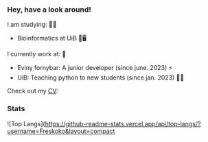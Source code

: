 ### Hey, have a look around! 

I am studying: 🧑‍🎓
- Bioinformatics at UiB 🧬🖥️

I currently work at: 💼
- Eviny fornybar: A junior developer (since june. 2023) ⚡
- UiB: Teaching python to new students (since jan. 2023) 👨‍🏫

Check out my [CV](https://freskoko.github.io/CVHomePage/):

### Stats

![Top Langs](https://github-readme-stats.vercel.app/api/top-langs/?username=Freskoko&layout=compact

<!--
**Freskoko/Freskoko** is a ✨ _special_ ✨ repository because its `README.md` (this file) appears on your GitHub profile.

Here are some ideas to get you started:

- 🔭 I’m currently working on ...
- 🌱 I’m currently learning ...
- 👯 I’m looking to collaborate on ...
- 🤔 I’m looking for help with ...
- 💬 Ask me about ...
- 📫 How to reach me: ...
- 😄 Pronouns: ...
- ⚡ Fun fact: ...
-->
